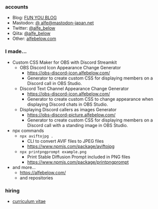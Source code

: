 ### accounts

- Blog: <a href="http://blog.alfebelow.com/" target="_blank">FUN YOU BLOG</a>
- Mastodon: <a href="https://mastodon-japan.net/@alfe" target="_blank">@ alfe@mastodon-japan.net</a>
- Twitter: <a href="https://twitter.com/alfe_below" target="_blank">@alfe_below</a>
- Qiita: <a href="https://qiita.com/alfe_below" target="_blank">@alfe_below</a>
- Other: <a href="https://alfebelow.com/" target="_blank">alfebelow.com</a>

### I made...

- Custom CSS Maker for OBS with Discord Streamkit
    - OBS Discord Icon Appearance Change Generator
        - https://obs-discord-icon.alfebelow.com/
        - Generator to create custom CSS for displaying members on a Discord call in OBS Studio.
    - Discord Text Channel Appearance Change Generator
        - https://obs-discord-icon.alfebelow.com/
        - Generator to create custom CSS to change appearance when displaying Discord chats in OBS Studio.
    - Displaying Discord callers as images Generator
        - https://obs-discord-picture.alfebelow.com/
        - Generator to create custom CSS for displaying members on a Discord call with a standing image in OBS Studio.
- npx commands
    - `npx aviftojpg .`
        - CLI to convert AVIF files to JPEG files
        - https://www.npmjs.com/package/aviftojpg
    - `npx printpngprompt example.png`
        - Print Stable Diffusion Prompt included in PNG files
        - https://www.npmjs.com/package/printpngprompt
- and more...
    - https://alfebelow.com/
    - and repositories

### hiring

- [curriculum vitae](https://github.com/alfe/Curriculum-Vitae)

